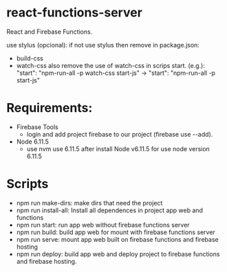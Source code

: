 # react-functions-server

React and Firebase Functions.

use stylus (opcional): if not use stylus then remove in package.json:
 - build-css
 - watch-css
also remove the use of watch-css in scrips start.
(e.g.):
"start": "npm-run-all -p watch-css start-js" -> "start": "npm-run-all -p start-js"

# Requirements:
- Firebase Tools
  - login and add project firebase to our project (firebase use --add).
- Node 6.11.5
  - use nvm use 6.11.5 after install Node v6.11.5 for use node version 6.11.5

# Scripts
- npm run make-dirs: make dirs that need the project
- npm run install-all: Install all dependences in project app web and functions
- npm run start: run app web without firebase functions server
- npm run build: build app web for mount with firebase functions server
- npm run serve: mount app web built on firebase functions and firebase hosting
- npm run deploy: build app web and deploy project to firebase functions and firebase hosting.